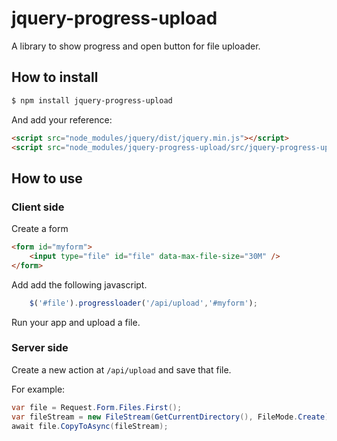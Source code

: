# jquery-progress-upload

A library to show progress and open button for file uploader.

## How to install

```bash
$ npm install jquery-progress-upload
```

And add your reference:

```html
<script src="node_modules/jquery/dist/jquery.min.js"></script>
<script src="node_modules/jquery-progress-upload/src/jquery-progress-upload.js"></script>
```

## How to use

### Client side

Create a form

```html
<form id="myform">
    <input type="file" id="file" data-max-file-size="30M" />
</form>
```

Add add the following javascript.

```javascript
    $('#file').progressloader('/api/upload','#myform');
```

Run your app and upload a file.

### Server side

Create a new action at `/api/upload` and save that file.

For example:

```C#
var file = Request.Form.Files.First();
var fileStream = new FileStream(GetCurrentDirectory(), FileMode.Create);
await file.CopyToAsync(fileStream);
```